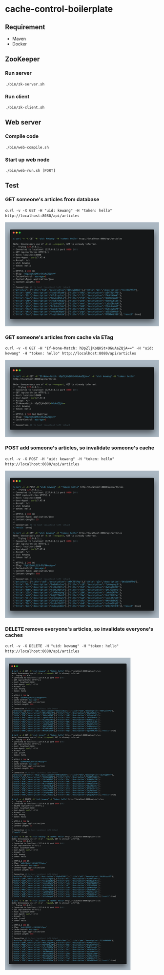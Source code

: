 # cache-control-boilerplate

## Requirement

* Maven
* Docker

## ZooKeeper

### Run server

`./bin/zk-server.sh`

### Run client

`./bin/zk-client.sh`

## Web server

### Compile code

`./bin/web-compile.sh`

### Start up web node

`./bin/web-run.sh [PORT]`

## Test

### GET someone's articles from database

`curl -v -X GET -H "uid: kewang" -H "token: hello" http://localhost:8080/api/articles`

![](./demo/get-1.png)

### GET someone's articles from cache via ETag

`curl -v -X GET -H "If-None-Match: hDpZljKoQHSt+OGuAaZQjA==" -H "uid: kewang" -H "token: hello" http://localhost:8080/api/articles`

![](./demo/get-2.png)

### POST add someone's articles, so invalidate someone's cache

`curl -v -X POST -H "uid: kewang" -H "token: hello" http://localhost:8080/api/articles`

![](./demo/post-1.png)

### DELETE remove everyone's articles, so invalidate everyone's caches

`curl -v -X DELETE -H "uid: kewang" -H "token: hello" http://localhost:8080/api/articles`

![](./demo/delete-1.png)
